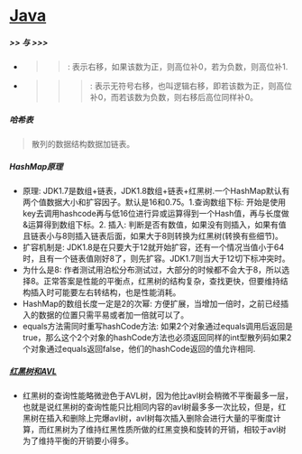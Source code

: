 # [Java](https://github.com/mochixuan/Review/blob/788a8c398d/Android/%E5%B8%B8%E8%A7%81%E9%A2%98.md)

##### >> 与 >>>
- >>: 表示右移，如果该数为正，则高位补0，若为负数，则高位补1.
- >>>: 表示无符号右移，也叫逻辑右移，即若该数为正，则高位补0，而若该数为负数，则右移后高位同样补0。

##### 哈希表
> 散列的数据结构数据加链表。

##### HashMap原理
- 原理: JDK1.7是数组+链表，JDK1.8数组+链表+红黑树.一个HashMap默认有两个值数据大小和扩容因子。默认是16和0.75。1.查询数组下标: 开始是使用key去调用hashcode再与低16位进行异或运算得到一个Hash值，再与长度做&运算得到数组下标。2. 插入: 判断是否有数值，如果没有则插入，如果有值且链表小与8则插入链表后面，如果大于8则转换为红黑树(转换有些细节)。
- 扩容机制是: JDK1.8是在只要大于12就开始扩容，还有一个情况当值小于64时，且有一个链表值刚好8了，则先扩容。JDK1.7则当大于12切下标冲突时。
- 为什么是8: 作者测试用泊松分布测试过，大部分的时候都不会大于8，所以选择8。正常答案是性能的平衡点，红黑树的结构复杂，查找更快，但要维持结构插入时可能要左右转结构，也是性能消耗。
- HashMap的数组长度一定是2的次幂: 方便扩展，当增加一倍时，之前已经插入的数据的位置只需平易或者加一倍就可以了。
- equals方法需同时重写hashCode方法: 如果2个对象通过equals调用后返回是true，那么这个2个对象的hashCode方法也必须返回同样的int型散列码如果2个对象通过equals返回false，他们的hashCode返回的值允许相同.

##### [红黑树和AVL](https://blog.csdn.net/mmshixing/article/details/51692892 )
- 红黑树的查询性能略微逊色于AVL树，因为他比avl树会稍微不平衡最多一层，也就是说红黑树的查询性能只比相同内容的avl树最多多一次比较，但是，红黑树在插入和删除上完爆avl树，avl树每次插入删除会进行大量的平衡度计算，而红黑树为了维持红黑性质所做的红黑变换和旋转的开销，相较于avl树为了维持平衡的开销要小得多。
